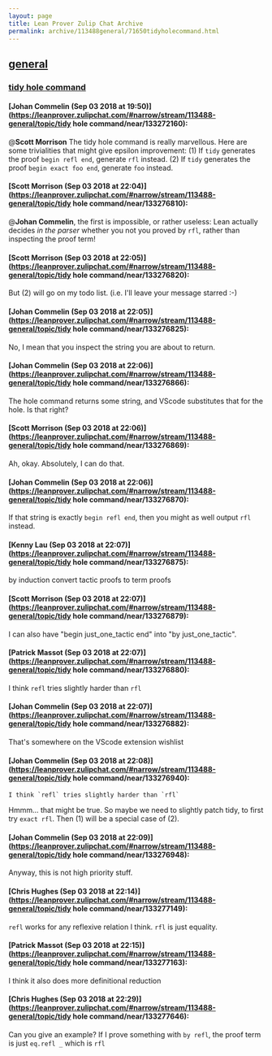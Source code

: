 ```yaml
---
layout: page
title: Lean Prover Zulip Chat Archive 
permalink: archive/113488general/71650tidyholecommand.html
---
```


## [general](index.html)
### [tidy hole command](71650tidyholecommand.html)

#### [Johan Commelin (Sep 03 2018 at 19:50)](https://leanprover.zulipchat.com/#narrow/stream/113488-general/topic/tidy hole command/near/133272160):
@**Scott Morrison** The tidy hole command is really marvellous. Here are some trivialities that might give epsilon improvement:
(1) If `tidy` generates the proof `begin refl end`, generate `rfl` instead.
(2) If `tidy` generates the proof `begin exact foo end`, generate `foo` instead.

#### [Scott Morrison (Sep 03 2018 at 22:04)](https://leanprover.zulipchat.com/#narrow/stream/113488-general/topic/tidy hole command/near/133276810):
@**Johan Commelin**, the first is impossible, or rather useless: Lean actually decides _in the parser_ whether you not you proved by `rfl`, rather than inspecting the proof term!

#### [Scott Morrison (Sep 03 2018 at 22:05)](https://leanprover.zulipchat.com/#narrow/stream/113488-general/topic/tidy hole command/near/133276820):
But (2) will go on my todo list. (i.e. I'll leave your message starred :-)

#### [Johan Commelin (Sep 03 2018 at 22:05)](https://leanprover.zulipchat.com/#narrow/stream/113488-general/topic/tidy hole command/near/133276825):
No, I mean that you inspect the string you are about to return.

#### [Johan Commelin (Sep 03 2018 at 22:06)](https://leanprover.zulipchat.com/#narrow/stream/113488-general/topic/tidy hole command/near/133276866):
The hole command returns some string, and VScode substitutes that for the hole. Is that right?

#### [Scott Morrison (Sep 03 2018 at 22:06)](https://leanprover.zulipchat.com/#narrow/stream/113488-general/topic/tidy hole command/near/133276869):
Ah, okay. Absolutely, I can do that.

#### [Johan Commelin (Sep 03 2018 at 22:06)](https://leanprover.zulipchat.com/#narrow/stream/113488-general/topic/tidy hole command/near/133276870):
If that string is exactly `begin refl end`, then you might as well output `rfl` instead.

#### [Kenny Lau (Sep 03 2018 at 22:07)](https://leanprover.zulipchat.com/#narrow/stream/113488-general/topic/tidy hole command/near/133276875):
by induction convert tactic proofs to term proofs

#### [Scott Morrison (Sep 03 2018 at 22:07)](https://leanprover.zulipchat.com/#narrow/stream/113488-general/topic/tidy hole command/near/133276879):
I can also have "begin just_one_tactic end" into "by just_one_tactic".

#### [Patrick Massot (Sep 03 2018 at 22:07)](https://leanprover.zulipchat.com/#narrow/stream/113488-general/topic/tidy hole command/near/133276880):
I think `refl` tries slightly harder than `rfl`

#### [Johan Commelin (Sep 03 2018 at 22:07)](https://leanprover.zulipchat.com/#narrow/stream/113488-general/topic/tidy hole command/near/133276882):
That's somewhere on the VScode extension wishlist

#### [Johan Commelin (Sep 03 2018 at 22:08)](https://leanprover.zulipchat.com/#narrow/stream/113488-general/topic/tidy hole command/near/133276940):
```quote
I think `refl` tries slightly harder than `rfl`
```
Hmmm... that might be true. So maybe we need to slightly patch tidy, to first try `exact rfl`. Then (1) will be a special case of (2).

#### [Johan Commelin (Sep 03 2018 at 22:09)](https://leanprover.zulipchat.com/#narrow/stream/113488-general/topic/tidy hole command/near/133276948):
Anyway, this is not high priority stuff.

#### [Chris Hughes (Sep 03 2018 at 22:14)](https://leanprover.zulipchat.com/#narrow/stream/113488-general/topic/tidy hole command/near/133277149):
`refl` works for any reflexive relation I think. `rfl` is just equality.

#### [Patrick Massot (Sep 03 2018 at 22:15)](https://leanprover.zulipchat.com/#narrow/stream/113488-general/topic/tidy hole command/near/133277163):
I think it also does more definitional reduction

#### [Chris Hughes (Sep 03 2018 at 22:29)](https://leanprover.zulipchat.com/#narrow/stream/113488-general/topic/tidy hole command/near/133277646):
Can you give an example? If I prove something with `by refl`, the proof term is just `eq.refl _` which is `rfl`

